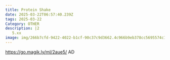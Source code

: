 ```yaml
---
title: Protein Shake
date: 2025-03-22T06:57:40.239Z
tags: 2025-03-22
Category: OTHER
description: |2
   5.xx
image: img/266b7cfd-9422-4022-b1cf-90c37c9d3662.4c966b9eb378cc5695574c1cd0083589.webp
---
```

 https://go.magik.ly/ml/2aue5/
AD
